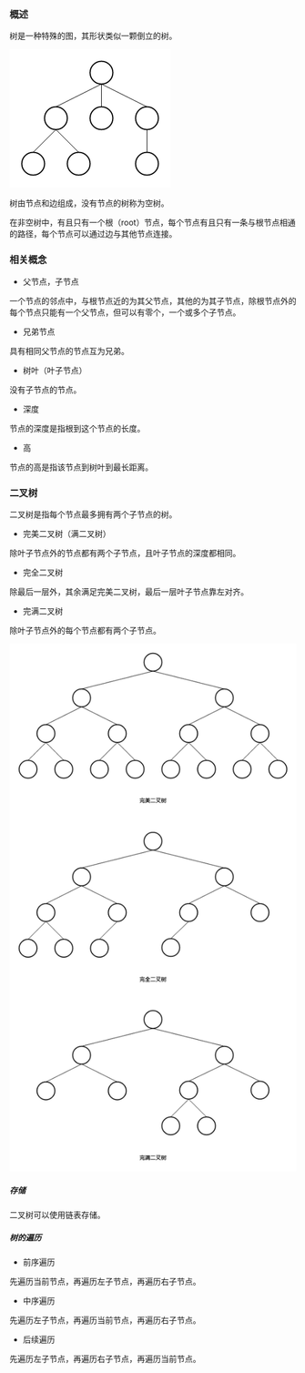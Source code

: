 ### 概述

树是一种特殊的图，其形状类似一颗倒立的树。

<img src="/数据结构与算法/数据结构/image/树结构.png" alt="树结构"/>

树由节点和边组成，没有节点的树称为空树。

在非空树中，有且只有一个根（root）节点，每个节点有且只有一条与根节点相通的路径，每个节点可以通过边与其他节点连接。

### 相关概念

* 父节点，子节点

一个节点的邻点中，与根节点近的为其父节点，其他的为其子节点，除根节点外的每个节点只能有一个父节点，但可以有零个，一个或多个子节点。

* 兄弟节点

具有相同父节点的节点互为兄弟。

* 树叶（叶子节点）

没有子节点的节点。

* 深度

节点的深度是指根到这个节点的长度。

* 高

节点的高是指该节点到树叶到最长距离。

### 二叉树

二叉树是指每个节点最多拥有两个子节点的树。

* 完美二叉树（满二叉树）

除叶子节点外的节点都有两个子节点，且叶子节点的深度都相同。

* 完全二叉树

除最后一层外，其余满足完美二叉树，最后一层叶子节点靠左对齐。

* 完满二叉树

除叶子节点外的每个节点都有两个子节点。

<img src="/数据结构与算法/数据结构/image/二叉树类型.png" alt="二叉树类型"/>

##### 存储

二叉树可以使用链表存储。

##### 树的遍历

* 前序遍历

先遍历当前节点，再遍历左子节点，再遍历右子节点。

* 中序遍历

先遍历左子节点，再遍历当前节点，再遍历右子节点。

* 后续遍历

先遍历左子节点，再遍历右子节点，再遍历当前节点。